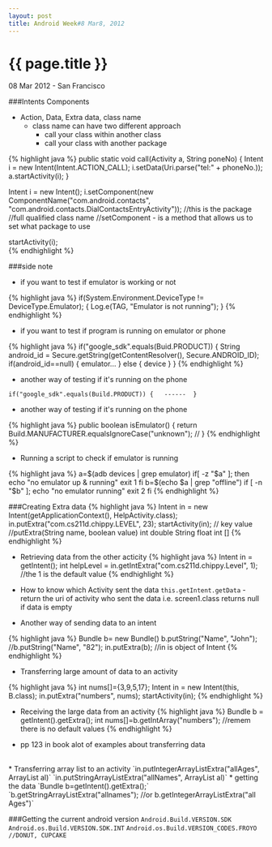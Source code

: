 ```yaml
---
layout: post
title: Android Week#8 Mar8, 2012
---
```


{{ page.title }}
================

<p class="meta">08 Mar 2012 - San Francisco</p>

###Intents Components
* Action,  Data, Extra data, class name
	* class name can have two different approach
		* call your class within another class
		* call your class with another package
		
{% highlight java %}
public static void call(Activity a, String poneNo)
{
	Intent i = new Intent(Intent.ACTION_CALL);
	i.setData(Uri.parse("tel:" + phoneNo.));
	a.startActivity(i);
}

Intent i = new Intent();
i.setComponent(new ComponentName("com.android.contacts", "com.android.contacts.DialContactsEntryActivity"));
								  //this is the package   //full qualified class name
//setComponent - is a method that allows us to set what package to use

startActivity(i);	
{% endhighlight %}

###side note
* if you want to test if emulator is working or not 

{% highlight java %}
if(System.Environment.DeviceType != DeviceType.Emulator);
{
	Log.e(TAG, "Emulator is not running");
}
{% endhighlight %}

* if you want to test if program is running on emulator or phone

{% highlight java %}
if("google_sdk".equals(Buid.PRODUCT))
{
	String android_id = Secure.getString(getContentResolver(), Secure.ANDROID_ID);
	if(android_id==null)
	{
		emulator...
	}
	else
	{
		device
	}
}
{% endhighlight %}

* another way of testing if it's running on the phone

`if("google_sdk".equals(Build.PRODUCT)) {   ------  }`

* another way of testing if it's running on the phone

{% highlight java %}
public boolean isEmulator()
{
	return Build.MANUFACTURER.equalsIgnoreCase("unknown");  //
}
{% endhighlight %}

* Running a script to check if emulator is running

{% highlight java %}
a=$(adb devices | grep emulator)
if[ -z "$a" ]; then
	echo "no emulator up & running"
	exit 1
fi
b=$(echo $a | grep "offline")
if [ -n "$b" ];
	echo "no emulator running"
	exit 2
fi
{% endhighlight %}

###Creating Extra data
{% highlight java %}
Intent in = new Intent(getApplicationContext(), HelpActivity.class);
in.putExtra("com.cs211d.chippy.LEVEL", 23);
startActivity(in);
//			key             value
//putExtra(String name, boolean value)
					    int 
					    double
					    String
					    float
					    int []
{% endhighlight %}
* Retrieving data from the other acticity
{% highlight java %}
Intent in = getIntent();
int helpLevel = in.getIntExtra("com.cs211d.chippy.Level", 1);
								//the 1 is the default value
{% endhighlight %}

* How to know which Activity sent the data
`this.getIntent.getData` -return the uri of activity who sent the data i.e. screen1.class returns null if data is empty

* Another way of sending data to an intent

{% highlight java %}
Bundle b= new Bundle()
b.putString("Name", "John");  //b.putString("Name", "82");
in.putExtra(b);
//in is object of Intent
{% endhighlight %} 

* Transferring large amount of data to an activity

{% highlight java %}
int nums[]={3,9,5,17};
Intent in = new Intent(this, B.class);
in.putExtra("numbers", nums);
startActivity(in);
{% endhighlight %}
* Receiving the large data from an activity
{% highlight java %}
Bundle b = getIntent().getExtra();
int nums[]=b.getIntArray("numbers");  //remem there is no default values
{% endhighlight %}

* pp 123 in book alot of examples about transferring data

<br/>
* Transferring array list to an activity
`in.putIntegerArrayListExtra("allAges", ArrayList<Integer> al)`
`in.putStringArrayListExtra("allNames", ArrayList<String> al)`
* getting the data
`Bundle b=getIntent().getExtra();`
`b.getStringArrayListExtra("allnames"); //or b.getIntegerArrayListExtra("all Ages")`

###Getting the current android version
`Android.Build.VERSION.SDK`
`Android.os.Build.VERSION.SDK.INT`
`Android.os.Build.VERSION_CODES.FROYO //DONUT, CUPCAKE`



